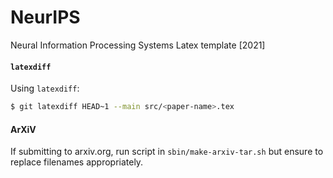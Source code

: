 # NeurIPS

Neural Information Processing Systems Latex template [2021]

#### `latexdiff`

Using `latexdiff`:

```bash
$ git latexdiff HEAD~1 --main src/<paper-name>.tex
```

#### ArXiV

If submitting to arxiv.org, run script in `sbin/make-arxiv-tar.sh` but ensure to replace filenames
appropriately.
